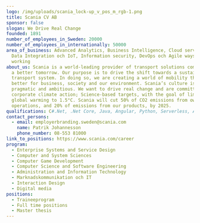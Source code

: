 ```yaml
---
logo: /img/uploads/scania_lock-up_v_pos_m_rgb-1.png
title: Scania CV AB
sponsor: false
slogan: We Drive Real Change
founded: 1891
number_of_employees_in_Sweden: 20000
number_of_employees_in_internationally: 50000
area_of_business: Advanced Analytics, Business Intelligence, Cloud services,
  Data Integration och IoT, Information security, DevOps och Agile ways of
  working
about_us: Scania is a world-leading provider of transport solutions committed to
  a better tomorrow. Our purpose is to drive the shift towards a sustainable
  transport system. In doing so, we are creating a world of mobility that’s
  better for business, society and our environment. Scania’s culture is both
  pragmatic and ambitious. We want to drive real change and are committed to the
  corporate climate action; Science-based targets, with the goal of limiting
  global warming to 1.5°C. Scania will cut 50% of CO2 emissions from own
  operations, and 20% of emissions from our products, by 2025.
qualifications: C#.Net, .Net Core, Java, Angular, Python, Serverless, AWS
contact_persons:
  - email: employerbranding.sweden@scania.com
    name: Patrik Johannesson
    phone_number: 08-553 81000
link_to_positions: https://www.scania.com/career
program:
  - Enterprise Systems and Service Design
  - Computer and System Sciences
  - Computer Game Development
  - Computer Science and Software Engineering
  - Administration and Information Technology
  - Marknadskommunikation och IT
  - Interaction Design
  - Digital media
positions:
  - Traineeprogram
  - Full time positions
  - Master thesis
---
```

